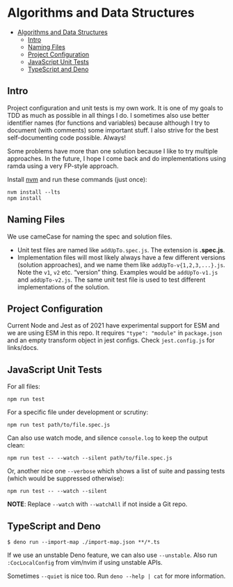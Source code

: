 # Algorithms and Data Structures

- [Algorithms and Data Structures](#algorithms-and-data-structures)
  - [Intro](#intro)
  - [Naming Files](#naming-files)
  - [Project Configuration](#project-configuration)
  - [JavaScript Unit Tests](#javascript-unit-tests)
  - [TypeScript and Deno](#typescript-and-deno)

## Intro

Project configuration and unit tests is my own work.
It is one of my goals to TDD as much as possible in all things I do.
I sometimes also use better identifier names (for functions and variables) because although I try to document (with comments) some important stuff.
I also strive for the best self-documenting code possible.
Always!

Some problems have more than one solution because I like to try multiple approaches.
In the future, I hope I come back and do implementations using ramda using a very FP-style approach.

Install [nvm](https://github.com/nvm-sh/nvm) and run these commands (just once):

```
nvm install --lts
npm install
```

## Naming Files

We use cameCase for naming the spec and solution files.

* Unit test files are named like `addUpTo.spec.js`. The extension is **.spec.js**.
* Implementation files will most likely always have a few different versions (solution approaches), and we name them like `addUpTo-v{1,2,3,...}.js`. Note the `v1`, `v2` etc. “version” thing. Examples would be `addUpTo-v1.js` and `addUpTo-v2.js`. The same unit test file is used to test different implementations of the solution.

## Project Configuration

Current Node and Jest as of 2021 have experimental support for ESM and we are using ESM in this repo. It requires `"type": "module"` in `package.json` and an empty transform object in jest configs. Check `jest.config.js` for links/docs.

## JavaScript Unit Tests

For all files:

```
npm run test
```

For a specific file under development or scrutiny:

```
npm run test path/to/file.spec.js
```

Can also use watch mode, and silence `console.log` to keep the output clean:

```
npm run test -- --watch --silent path/to/file.spec.js
```

Or, another nice one `--verbose` which shows a list of suite and passing tests (which would be suppressed otherwise):

```
npm run test -- --watch --silent
```

**NOTE**: Replace `--watch` with `--watchAll` if not inside a Git repo.

## TypeScript and Deno

```shell-session
$ deno run --import-map ./import-map.json **/*.ts
```

If we use an unstable Deno feature, we can also use `--unstable`. Also run `:CocLocalConfig` from vim/nvim if using unstable APIs.

Sometimes `--quiet` is nice too. Run `deno --help | cat` for more information.
